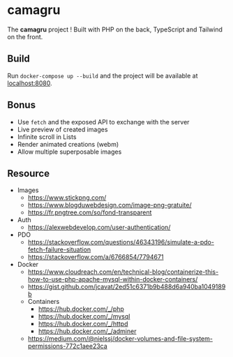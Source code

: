 # camagru

The **camagru** project ! Built with PHP on the back, TypeScript and Tailwind on the front.

## Build

Run ``docker-compose up --build`` and the project will be available at [localhost:8080]().

## Bonus

* Use ``fetch`` and the exposed API to exchange with the server
* Live preview of created images
* Infinite scroll in Lists
* Render animated creations (webm)
* Allow multiple superposable images

## Resource

* Images
	* https://www.stickpng.com/
	* https://www.blogduwebdesign.com/image-png-gratuite/
	* https://fr.pngtree.com/so/fond-transparent
* Auth
	* https://alexwebdevelop.com/user-authentication/
* PDO
	* https://stackoverflow.com/questions/46343196/simulate-a-pdo-fetch-failure-situation
	* https://stackoverflow.com/a/6766854/7794671
* Docker
	* https://www.cloudreach.com/en/technical-blog/containerize-this-how-to-use-php-apache-mysql-within-docker-containers/
	* https://gist.github.com/jcavat/2ed51c6371b9b488d6a940ba1049189b
	* Containers
		* https://hub.docker.com/_/php
		* https://hub.docker.com/_/mysql
		* https://hub.docker.com/_/httpd
		* https://hub.docker.com/_/adminer
	* https://medium.com/@nielssj/docker-volumes-and-file-system-permissions-772c1aee23ca
